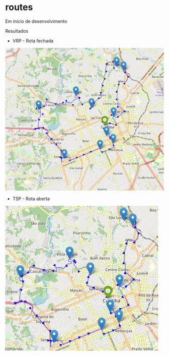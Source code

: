 # routes
Em início de desenvolvimento

Resultados
- VRP - Rota fechada

![alt text](image.png)

- TSP - Rota aberta

![alt text](image-1.png)
